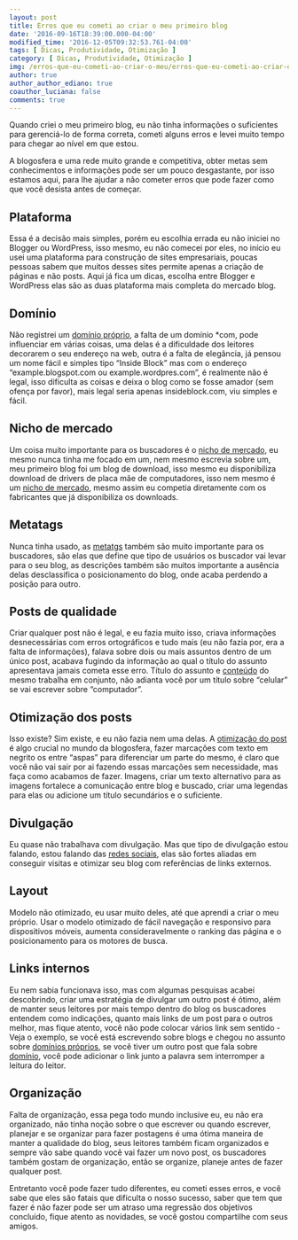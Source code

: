 ```yaml
---
layout: post
title: Erros que eu cometi ao criar o meu primeiro blog
date: '2016-09-16T18:39:00.000-04:00'
modified_time: '2016-12-05T09:32:53.761-04:00'
tags: [ Dicas, Produtividade, Otimização ]
category: [ Dicas, Produtividade, Otimização ]
img: /erros-que-eu-cometi-ao-criar-o-meu/erros-que-eu-cometi-ao-criar-o-meu.jpg
author: true
author_author_ediano: true
coauthor_luciana: false
comments: true
---
```


Quando criei o meu primeiro blog, eu não tinha informações o suficientes para gerenciá-lo de forma correta, cometi alguns erros e levei muito tempo para chegar ao nível em que estou.

A blogosfera e uma rede muito grande e competitiva, obter metas sem conhecimentos e informações pode ser um pouco desgastante, por isso estamos aqui, para lhe ajudar a não cometer erros que pode fazer como que você desista antes de começar.

## Plataforma
Essa é a decisão mais simples, porém eu escolhia errada eu não iniciei no Blogger ou WordPress, isso mesmo, eu não comecei por eles, no início eu usei uma plataforma para construção de sites empresariais, poucas pessoas sabem que muitos desses sites permite apenas a criação de páginas e não posts. Aqui já fica um dicas, escolha entre Blogger e WordPress elas são as duas plataforma mais completa do mercado blog.

## Domínio
Não registrei um <a href="http://www.insideblock.com/2016/07/voce-vai-comprar-um-dominio-saiba-qual.html" target="_blank">domínio próprio</a>, a falta de um domínio *com, pode influenciar em várias coisas, uma delas é a dificuldade dos leitores decorarem o seu endereço na web, outra é a falta de elegância, já pensou um nome fácil e simples tipo “Inside Block” mas com o endereço “example.blogspot<span/>.com ou example.wordpres<span/>.com”, é realmente não é legal, isso dificulta as coisas e deixa o blog como se fosse amador (sem ofença por favor), mais legal seria apenas insideblock.com, viu simples e fácil.

## Nicho de mercado
Um coisa muito importante para os buscadores é o <a href="http://www.insideblock.com/2016/07/como-escolher-um-nicho-para-o-seu-blog.html" target="_blank">nicho de mercado</a>, eu mesmo nunca tinha me focado em um, nem mesmo escrevia sobre um, meu primeiro blog foi um blog de download, isso mesmo eu disponibiliza download de drivers de placa mãe de computadores, isso nem mesmo é um <a href="http://www.insideblock.com/2016/07/como-escolher-um-nicho-para-o-seu-blog.html" target="_blank">nicho de mercado</a>, mesmo assim eu competia diretamente com os fabricantes que já disponibiliza os downloads.

## Metatags
Nunca tinha usado, as <a href="http://www.insideblock.com/2017/07/como-otimizar-seu-site-para-o.html" target="_blank">metatgs</a> também são muito importante para os buscadores, são elas que define que tipo de usuários os buscador vai levar para o seu blog, as descrições também são muitos importante a ausência delas desclassifica o posicionamento do blog, onde acaba perdendo a posição para outro.

## Posts de qualidade
Criar qualquer post não é legal, e eu fazia muito isso, criava informações desnecessárias com erros ortográficos e tudo mais (eu não fazia por, era a falta de informações), falava sobre dois ou mais assuntos dentro de um único post, acabava fugindo da informação ao qual o título do assunto apresentava jamais cometa esse erro. Título do assunto e <a href="http://www.insideblock.com/2016/09/tecnicas-comprovada-para-ter-um-blog-de.html" target="_blank">conteúdo</a> do mesmo trabalha em conjunto, não adianta você por um título sobre “celular” se vai escrever sobre “computador”.

## Otimização dos posts
Isso existe? Sim existe, e eu não fazia nem uma delas. A <a href="http://www.insideblock.com/2016/07/como-otimizar-seu-site-para-o.html" target="_blank">otimização do post</a> é algo crucial no mundo da blogosfera, fazer marcações com texto em negrito os entre “aspas” para diferenciar um parte do mesmo, é claro que você não vai sair por ai fazendo essas marcações sem necessidade, mas faça como acabamos de fazer. Imagens, criar um texto alternativo para as imagens fortalece a comunicação entre blog e buscado, criar uma legendas para elas ou adicione um título secundários e o suficiente.

## Divulgação
Eu quase não trabalhava com divulgação. Mas que tipo de divulgação estou falando, estou falando das <a href="http://www.insideblock.com/category/Rede%20Sociais" target="_blank">redes sociais</a>, elas são fortes aliadas em conseguir visitas e otimizar seu blog com referências de links externos.

## Layout
Modelo não otimizado, eu usar muito deles, até que aprendi a criar o meu próprio. Usar o modelo otimizado de fácil navegação e responsivo para dispositivos móveis, aumenta consideravelmente o ranking das página e o posicionamento para os motores de busca.

## Links internos
Eu nem sabia funcionava isso, mas com algumas pesquisas acabei descobrindo, criar uma estratégia de divulgar um outro post é ótimo, além de manter seus leitores por mais tempo dentro do blog os buscadores entendem como indicações, quanto mais links de um post para o outros melhor, mas fique atento, você não pode colocar vários link sem sentido - Veja o exemplo, se você está escrevendo sobre blogs e chegou no assunto sobre <a href="http://www.insideblock.com/2016/07/voce-vai-comprar-um-dominio-saiba-qual.html" target="_blank">domínios próprios</a>, se você tiver um outro post que fala sobre <a href="http://www.insideblock.com/2016/07/voce-vai-comprar-um-dominio-saiba-qual.html" target="_blank">domínio</a>, você pode adicionar o link junto a palavra sem interromper a leitura do leitor.

## Organização
Falta de organização, essa pega todo mundo inclusive eu, eu não era organizado, não tinha noção sobre o que escrever ou quando escrever, planejar e se organizar para fazer postagens é uma ótima maneira de manter a qualidade do blog, seus leitores também ficam organizados e sempre vão sabe quando você vai fazer um novo post, os buscadores também gostam de organização, então se organize, planeje antes de fazer qualquer post.

Entretanto você pode fazer tudo diferentes, eu cometi esses erros, e você sabe que eles são fatais que dificulta o nosso sucesso, saber que tem que fazer é não fazer pode ser um atraso uma regressão dos objetivos concluído, fique atento as novidades, se você gostou compartilhe com seus amigos.